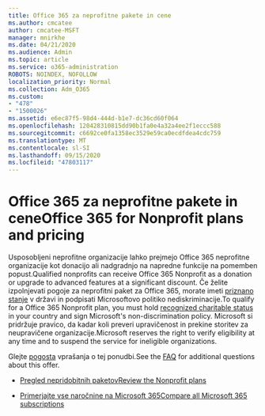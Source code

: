 ```yaml
---
title: Office 365 za neprofitne pakete in cene
ms.author: cmcatee
author: cmcatee-MSFT
manager: mnirkhe
ms.date: 04/21/2020
ms.audience: Admin
ms.topic: article
ms.service: o365-administration
ROBOTS: NOINDEX, NOFOLLOW
localization_priority: Normal
ms.collection: Adm_O365
ms.custom:
- "478"
- "1500026"
ms.assetid: e6ec87f5-98d4-444d-b1e7-dc36cd60f064
ms.openlocfilehash: 120428310815dd90b1fa0e4a32a4ee2f1eccc588
ms.sourcegitcommit: c6692ce0fa1358ec3529e59ca0ecdfdea4cdc759
ms.translationtype: MT
ms.contentlocale: sl-SI
ms.lasthandoff: 09/15/2020
ms.locfileid: "47803117"
---
```

# <a name="office-365-for-nonprofit-plans-and-pricing"></a><span data-ttu-id="8c693-102">Office 365 za neprofitne pakete in cene</span><span class="sxs-lookup"><span data-stu-id="8c693-102">Office 365 for Nonprofit plans and pricing</span></span>

<span data-ttu-id="8c693-103">Usposobljeni neprofitne organizacije lahko prejmejo Office 365 neprofitne organizacije kot donacijo ali nadgradnjo na napredne funkcije na pomemben popust.</span><span class="sxs-lookup"><span data-stu-id="8c693-103">Qualified nonprofits can receive Office 365 Nonprofit as a donation or upgrade to advanced features at a significant discount.</span></span> <span data-ttu-id="8c693-104">Če želite izpolnjevati pogoje za neprofitni paket za Office 365, morate imeti [priznano stanje](https://go.microsoft.com/fwlink/p/?LinkID=330253) v državi in podpisati Microsoftovo politiko nediskriminacije.</span><span class="sxs-lookup"><span data-stu-id="8c693-104">To qualify for a Office 365 Nonprofit plan, you must hold [recognized charitable status](https://go.microsoft.com/fwlink/p/?LinkID=330253) in your country and sign Microsoft's non-discrimination policy.</span></span> <span data-ttu-id="8c693-105">Microsoft si pridržuje pravico, da kadar koli preveri upravičenost in prekine storitev za neupravičene organizacije.</span><span class="sxs-lookup"><span data-stu-id="8c693-105">Microsoft reserves the right to verify eligibility at any time and to suspend the service for ineligible organizations.</span></span>
  
<span data-ttu-id="8c693-106">Glejte [pogosta](https://products.office.com/nonprofit/office-365-nonprofit) vprašanja o tej ponudbi.</span><span class="sxs-lookup"><span data-stu-id="8c693-106">See the [FAQ](https://products.office.com/nonprofit/office-365-nonprofit) for additional questions about this offer.</span></span>
  
- [<span data-ttu-id="8c693-107">Pregled nepridobitnih paketov</span><span class="sxs-lookup"><span data-stu-id="8c693-107">Review the Nonprofit plans</span></span>](https://products.office.com/nonprofit/office-365-nonprofit-plans-and-pricing?tab=1)

- [<span data-ttu-id="8c693-108">Primerjajte vse naročnine na Microsoft 365</span><span class="sxs-lookup"><span data-stu-id="8c693-108">Compare all Microsoft 365 subscriptions</span></span>](https://products.office.com/business/compare-more-office-365-for-business-plans)